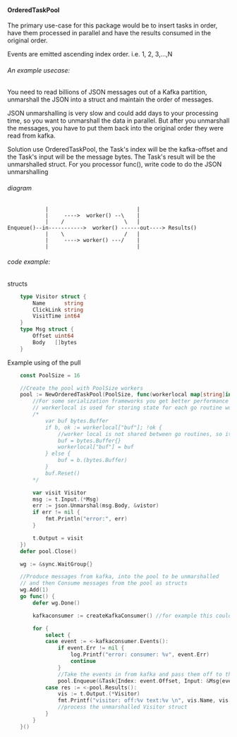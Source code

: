 #### OrderedTaskPool

The primary use-case for this package would be to insert tasks in order, have them
processed in parallel and have the results consumed in the original order.

Events are emitted ascending index order.   i.e. 1, 2, 3,...,N

###### An example usecase:

You need to read billions of JSON messages out of a Kafka partition, unmarshall the JSON
into a struct and maintain the order of messages.

JSON unmarshalling is very slow and could add days to your processing time, so you want to
unmarshall the data in parallel.  But after you unmarshall the messages, you have to
put them back into the original order they were read from kafka.

Solution use OrderedTaskPool, the Task's index will be the kafka-offset and the Task's input
will be the message bytes.   The Task's result will be the unmarshalled struct.  For you
processor func(),  write code to do the JSON unmarshalling

###### diagram 

```
	        |                            |
	        |     ---->  worker() --\    |
	        |    /                   \   |
Enqueue()--in----------->  worker() ------out----> Results()
	        |    \                   /   |
	        |     ----> worker() ---/    |
	        |                            |
```


###### code example:

structs

```go
	type Visitor struct {
		Name      string
		ClickLink string
		VisitTime int64
	}
	type Msg struct {
		Offset uint64
		Body   []bytes
	}

```
Example using of the pull

```go
	const PoolSize = 16

	//Create the pool with PoolSize workers
	pool := NewOrderedTaskPool(PoolSize, func(workerlocal map[string]interface{}, t *Task) {
		//For some serialization frameworks you get better performance if you can reuse buffers in a thread-safe manor.
		// workerlocal is used for storing state for each go routine worker.
		/*
			var buf bytes.Buffer
			if b, ok := workerlocal["buf"]; !ok {
				//worker local is not shared between go routines, so it's a good place to place a store a reusable items like buffers
				buf = bytes.Buffer{}
				workerlocal["buf"] = buf
			} else {
				buf = b.(bytes.Buffer)
			}
			buf.Reset()
		*/

		var visit Visitor
		msg := t.Input.(*Msg)
		err := json.Unmarshal(msg.Body, &vistor)
		if err != nil {
			fmt.Println("error:", err)
		}

		t.Output = visit
	})
	defer pool.Close()

	wg := &sync.WaitGroup{}

	//Produce messages from kafka, into the pool to be unmarshalled
	// and then Consume messages from the pool as structs
	wg.Add(1)
	go func() {
		defer wg.Done()

		kafkaconsumer := createKafkaConsumer() //for example this could be a https://github.com/Shopify/sarama consumer, reading messages from kafka8.

		for {
			select {
			case event := <-kafkaconsumer.Events():
				if event.Err != nil {
					log.Printf("error: consumer: %v", event.Err)
					continue
				}
				//Take the events in from kafka and pass them off to the pool to be unmarshal'ed
				pool.Enqueue(&Task{Index: event.Offset, Input: &Msg{event.Offset, event.Message}})
			case res := <-pool.Results():
				vis := t.Output.(*Visitor)
				fmt.Printf("visitor: off:%v text:%v \n", vis.Name, vis.ClickLink, vis.VisitTime)
				//process the unmarshalled Visitor struct
			}
		}
	}()
```






